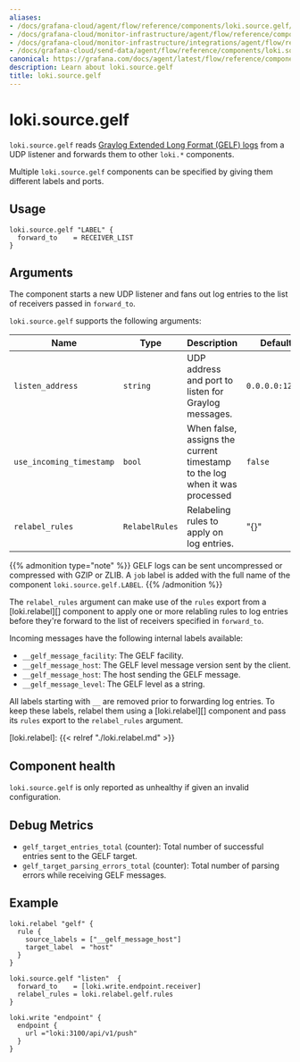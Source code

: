 ```yaml
---
aliases:
- /docs/grafana-cloud/agent/flow/reference/components/loki.source.gelf/
- /docs/grafana-cloud/monitor-infrastructure/agent/flow/reference/components/loki.source.gelf/
- /docs/grafana-cloud/monitor-infrastructure/integrations/agent/flow/reference/components/loki.source.gelf/
- /docs/grafana-cloud/send-data/agent/flow/reference/components/loki.source.gelf/
canonical: https://grafana.com/docs/agent/latest/flow/reference/components/loki.source.gelf/
description: Learn about loki.source.gelf
title: loki.source.gelf
---
```


# loki.source.gelf

`loki.source.gelf` reads [Graylog Extended Long Format (GELF) logs](https://github.com/Graylog2/graylog2-server) from a UDP listener and forwards them to other `loki.*` components.

Multiple `loki.source.gelf` components can be specified by giving them different labels and ports.

## Usage

```river
loki.source.gelf "LABEL" {
  forward_to    = RECEIVER_LIST
}
```

## Arguments
The component starts a new UDP listener and fans out log entries to the list of receivers passed in `forward_to`.

`loki.source.gelf` supports the following arguments:

Name                     | Type           | Description                                                                | Default         | Required
-------------------------|----------------|----------------------------------------------------------------------------|-----------------|---------
`listen_address`         | `string`       | UDP address and port to listen for Graylog messages.                       | `0.0.0.0:12201` | no
`use_incoming_timestamp` | `bool`         | When false, assigns the current timestamp to the log when it was processed | `false`         | no
`relabel_rules`          | `RelabelRules` | Relabeling rules to apply on log entries.                                  | "{}"            | no

{{% admonition type="note" %}}
GELF logs can be sent uncompressed or compressed with GZIP or ZLIB. A `job` label is added with the full name of the component `loki.source.gelf.LABEL`.
{{% /admonition %}}

The `relabel_rules` argument can make use of the `rules` export from a [loki.relabel][] component to apply one or more relabling rules to log entries before they're forward to the list of receivers specified in `forward_to`.

Incoming messages have the following internal labels available:

* `__gelf_message_facility`: The GELF facility.
* `__gelf_message_host`: The GELF level message version sent by the client.
* `__gelf_message_host`: The host sending the GELF message.
* `__gelf_message_level`: The GELF level as a string.

All labels starting with `__` are removed prior to forwarding log entries.
To keep these labels, relabel them using a [loki.relabel][] component and pass its `rules` export to the `relabel_rules` argument.

[loki.relabel]: {{< relref "./loki.relabel.md" >}}

## Component health

`loki.source.gelf` is only reported as unhealthy if given an invalid configuration.

## Debug Metrics

* `gelf_target_entries_total` (counter): Total number of successful entries sent to the GELF target.
* `gelf_target_parsing_errors_total` (counter): Total number of parsing errors while receiving GELF messages.

## Example

```river
loki.relabel "gelf" {
  rule {
    source_labels = ["__gelf_message_host"]
    target_label  = "host"
  }
}

loki.source.gelf "listen"  {
  forward_to    = [loki.write.endpoint.receiver]
  relabel_rules = loki.relabel.gelf.rules
}

loki.write "endpoint" {
  endpoint {
    url ="loki:3100/api/v1/push"
  }
}
```
